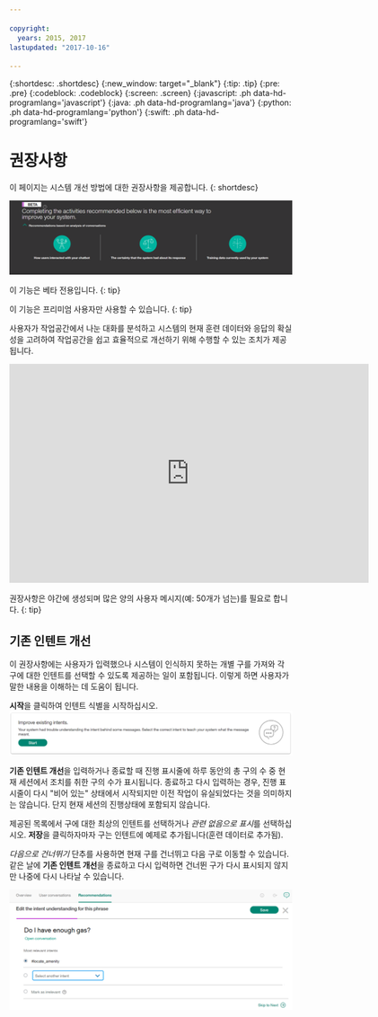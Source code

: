 ```yaml
---

copyright:
  years: 2015, 2017
lastupdated: "2017-10-16"

---
```


{:shortdesc: .shortdesc}
{:new_window: target="_blank"}
{:tip: .tip}
{:pre: .pre}
{:codeblock: .codeblock}
{:screen: .screen}
{:javascript: .ph data-hd-programlang='javascript'}
{:java: .ph data-hd-programlang='java'}
{:python: .ph data-hd-programlang='python'}
{:swift: .ph data-hd-programlang='swift'}

# 권장사항
이 페이지는 시스템 개선 방법에 대한 권장사항을 제공합니다.
{: shortdesc}

![권장사항 탭](images/RecommendTop.png)

이 기능은 베타 전용입니다.
{: tip}

이 기능은 프리미엄 사용자만 사용할 수 있습니다.
{: tip}

사용자가 작업공간에서 나눈 대화를 분석하고 시스템의 현재 훈련 데이터와 응답의 확실성을 고려하여 작업공간을 쉽고 효율적으로 개선하기 위해 수행할 수 있는 조치가 제공됩니다.

<iframe class="embed-responsive-item" id="youtubeplayer" type="text/html" width="640" height="390" src="https://www.youtube.com/embed/scMu66AvZtY" frameborder="0" webkitallowfullscreen mozallowfullscreen allowfullscreen> </iframe>

권장사항은 야간에 생성되며 많은 양의 사용자 메시지(예: 50개가 넘는)를 필요로 합니다.
{: tip}

## 기존 인텐트 개선
이 권장사항에는 사용자가 입력했으나 시스템이 인식하지 못하는 개별 구를 가져와 각 구에 대한 인텐트를 선택할 수 있도록 제공하는 일이 포함됩니다. 이렇게 하면 사용자가 말한 내용을 이해하는 데 도움이 됩니다.

**시작**을 클릭하여 인텐트 식별을 시작하십시오.
![기존 인텐트 개선 페이지](images/rec_improve_intent.png)

**기존 인텐트 개선**을 입력하거나 종료할 때 진행 표시줄에 하루 동안의 총 구의 수 중 현재 세션에서 조치를 취한 구의 수가 표시됩니다. 종료하고 다시 입력하는 경우, 진행 표시줄이 다시 "비어 있는" 상태에서 시작되지만 이전 작업이 유실되었다는 것을 의미하지는 않습니다. 단지 현재 세션의 진행상태에 포함되지 않습니다.

제공된 목록에서 구에 대한 최상의 인텐트를 선택하거나 *관련 없음으로 표시*를 선택하십시오. **저장**을 클릭하자마자 구는 인텐트에 예제로 추가됩니다(훈련 데이터로 추가됨).

*다음으로 건너뛰기* 단추를 사용하면 현재 구를 건너뛰고 다음 구로 이동할 수 있습니다. 같은 날에 **기존 인텐트 개선**을 종료하고 다시 입력하면 건너뛴 구가 다시 표시되지 않지만 나중에 다시 나타날 수 있습니다.

![기존 인텐트 편집 개선 페이지](images/rec_improve_intent2.png)
